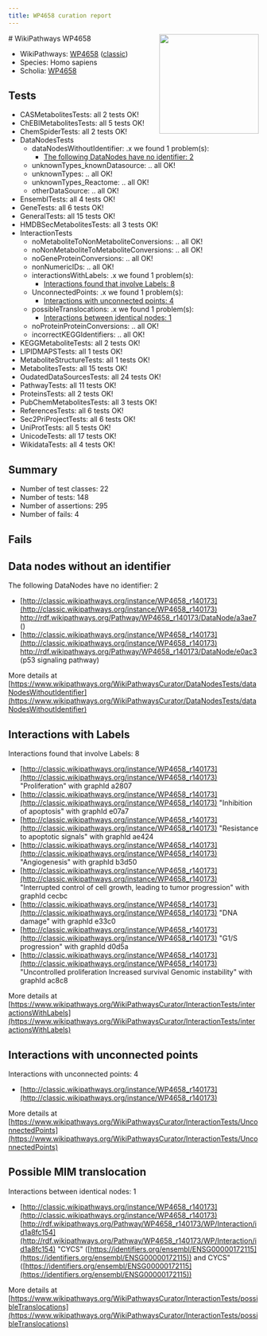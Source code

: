 ```yaml
---
title: WP4658 curation report
---
```


<img style="float: right; width: 200px" src="https://upload.wikimedia.org/wikipedia/commons/thumb/8/83/Wplogo_with_text_500.png/640px-Wplogo_with_text_500.png" />
# WikiPathways WP4658

* WikiPathways: [WP4658](https://wikipathways.org/pathways/WP4658) ([classic](https://classic.wikipathways.org/instance/WP4658))
* Species: Homo sapiens
* Scholia: [WP4658](https://scholia.toolforge.org/wikipathways/WP4658)
## Tests
* CASMetabolitesTests: all 2 tests OK!
* ChEBIMetabolitesTests: all 5 tests OK!
* ChemSpiderTests: all 2 tests OK!
* DataNodesTests
    * dataNodesWithoutIdentifier: .x we found 1 problem(s):
        * [The following DataNodes have no identifier: 2](#d2d32fa1)
    * unknownTypes_knownDatasource: .. all OK!
    * unknownTypes: .. all OK!
    * unknownTypes_Reactome: .. all OK!
    * otherDataSource: .. all OK!
* EnsemblTests: all 4 tests OK!
* GeneTests: all 6 tests OK!
* GeneralTests: all 15 tests OK!
* HMDBSecMetabolitesTests: all 3 tests OK!
* InteractionTests
    * noMetaboliteToNonMetaboliteConversions: .. all OK!
    * noNonMetaboliteToMetaboliteConversions: .. all OK!
    * noGeneProteinConversions: .. all OK!
    * nonNumericIDs: .. all OK!
    * interactionsWithLabels: .x we found 1 problem(s):
        * [Interactions found that involve Labels: 8](#630d267f)
    * UnconnectedPoints: .x we found 1 problem(s):
        * [Interactions with unconnected points: 4](#35a61adc)
    * possibleTranslocations: .x we found 1 problem(s):
        * [Interactions between identical nodes: 1](#1c118206)
    * noProteinProteinConversions: .. all OK!
    * incorrectKEGGIdentifiers: .. all OK!
* KEGGMetaboliteTests: all 2 tests OK!
* LIPIDMAPSTests: all 1 tests OK!
* MetaboliteStructureTests: all 1 tests OK!
* MetabolitesTests: all 15 tests OK!
* OudatedDataSourcesTests: all 24 tests OK!
* PathwayTests: all 11 tests OK!
* ProteinsTests: all 2 tests OK!
* PubChemMetabolitesTests: all 3 tests OK!
* ReferencesTests: all 6 tests OK!
* Sec2PriProjectTests: all 6 tests OK!
* UniProtTests: all 5 tests OK!
* UnicodeTests: all 17 tests OK!
* WikidataTests: all 4 tests OK!


## Summary

* Number of test classes: 22
* Number of tests: 148
* Number of assertions: 295
* Number of fails: 4

## Fails

<a name="d2d32fa1" />

## Data nodes without an identifier

The following DataNodes have no identifier: 2

* [http://classic.wikipathways.org/instance/WP4658_r140173](http://classic.wikipathways.org/instance/WP4658_r140173) http://rdf.wikipathways.org/Pathway/WP4658_r140173/DataNode/a3ae7 ()
* [http://classic.wikipathways.org/instance/WP4658_r140173](http://classic.wikipathways.org/instance/WP4658_r140173) http://rdf.wikipathways.org/Pathway/WP4658_r140173/DataNode/e0ac3 (p53 signaling
pathway)


More details at [https://www.wikipathways.org/WikiPathwaysCurator/DataNodesTests/dataNodesWithoutIdentifier](https://www.wikipathways.org/WikiPathwaysCurator/DataNodesTests/dataNodesWithoutIdentifier)

<a name="630d267f" />

## Interactions with Labels

Interactions found that involve Labels: 8

* [http://classic.wikipathways.org/instance/WP4658_r140173](http://classic.wikipathways.org/instance/WP4658_r140173) "Proliferation" with graphId a2807
* [http://classic.wikipathways.org/instance/WP4658_r140173](http://classic.wikipathways.org/instance/WP4658_r140173) "Inhibition of apoptosis" with graphId e07a7
* [http://classic.wikipathways.org/instance/WP4658_r140173](http://classic.wikipathways.org/instance/WP4658_r140173) "Resistance to 
apoptotic signals" with graphId ae424
* [http://classic.wikipathways.org/instance/WP4658_r140173](http://classic.wikipathways.org/instance/WP4658_r140173) "Angiogenesis" with graphId b3d50
* [http://classic.wikipathways.org/instance/WP4658_r140173](http://classic.wikipathways.org/instance/WP4658_r140173) "Interrupted control 
of cell growth, leading 
to tumor progression" with graphId cecbc
* [http://classic.wikipathways.org/instance/WP4658_r140173](http://classic.wikipathways.org/instance/WP4658_r140173) "DNA damage" with graphId e33c0
* [http://classic.wikipathways.org/instance/WP4658_r140173](http://classic.wikipathways.org/instance/WP4658_r140173) "G1/S progression" with graphId d0d5a
* [http://classic.wikipathways.org/instance/WP4658_r140173](http://classic.wikipathways.org/instance/WP4658_r140173) "Uncontrolled proliferation
Increased survival
Genomic instability" with graphId ac8c8


More details at [https://www.wikipathways.org/WikiPathwaysCurator/InteractionTests/interactionsWithLabels](https://www.wikipathways.org/WikiPathwaysCurator/InteractionTests/interactionsWithLabels)

<a name="35a61adc" />

## Interactions with unconnected points

Interactions with unconnected points: 4

* [http://classic.wikipathways.org/instance/WP4658_r140173](http://classic.wikipathways.org/instance/WP4658_r140173)


More details at [https://www.wikipathways.org/WikiPathwaysCurator/InteractionTests/UnconnectedPoints](https://www.wikipathways.org/WikiPathwaysCurator/InteractionTests/UnconnectedPoints)

<a name="1c118206" />

## Possible MIM translocation

Interactions between identical nodes: 1

* [http://classic.wikipathways.org/instance/WP4658_r140173](http://classic.wikipathways.org/instance/WP4658_r140173) [http://rdf.wikipathways.org/Pathway/WP4658_r140173/WP/Interaction/id1a8fc154](http://rdf.wikipathways.org/Pathway/WP4658_r140173/WP/Interaction/id1a8fc154) "CYCS" ([https://identifiers.org/ensembl/ENSG00000172115](https://identifiers.org/ensembl/ENSG00000172115)) and 
CYCS" ([https://identifiers.org/ensembl/ENSG00000172115](https://identifiers.org/ensembl/ENSG00000172115))


More details at [https://www.wikipathways.org/WikiPathwaysCurator/InteractionTests/possibleTranslocations](https://www.wikipathways.org/WikiPathwaysCurator/InteractionTests/possibleTranslocations)


